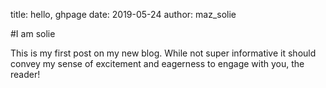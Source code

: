 title: hello, ghpage
date: 2019-05-24
author: maz_solie

#I am solie

This is my first post on my new blog. While not super informative it
should convey my sense of excitement and eagerness to engage with you,
the reader!